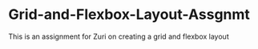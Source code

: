 # Grid-and-Flexbox-Layout-Assgnmt

This is an assignment for Zuri on creating a grid and flexbox layout

